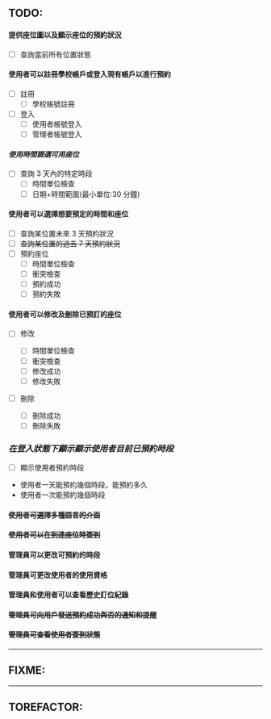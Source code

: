 ## TODO:

#### 提供座位圖以及顯示座位的預約狀況

- [ ] 查詢當前所有位置狀態

#### 使用者可以註冊學校帳戶或登入現有帳戶以進行預約

- [ ] 註冊
  - [ ] 學校帳號註冊
- [ ] 登入
  - [ ] 使用者帳號登入
  - [ ] 管理者帳號登入

#### _使用時間篩選可用座位_

- [ ] 查詢 3 天內的特定時段
  - [ ] 時間單位檢查
  - [ ] 日期+時間範圍(最小單位:30 分鐘)

#### 使用者可以選擇想要預定的時間和座位

- [ ] 查詢某位置未來 3 天預約狀況
- [ ] ~~查詢某位置的過去 7 天預約狀況~~
- [ ] 預約座位
  - [ ] 時間單位檢查
  - [ ] 衝突檢查
  - [ ] 預約成功
  - [ ] 預約失敗

#### 使用者可以修改及刪除已預訂的座位

- [ ] 修改

  - [ ] 時間單位檢查
  - [ ] 衝突檢查
  - [ ] 修改成功
  - [ ] 修改失敗

- [ ] 刪除

  - [ ] 刪除成功
  - [ ] 刪除失敗

### _在登入狀態下顯示顯示使用者目前已預約時段_

- [ ] 顯示使用者預約時段

- 使用者一天能預約幾個時段，能預約多久
- 使用者一次能預約幾個時段

#### ~~使用者可選擇多種語言的介面~~

#### ~~使用者可以在到達座位時簽到~~

#### 管理員可以更改可預約的時段

#### 管理員可更改使用者的使用資格

#### 管理員和使用者可以查看歷史訂位紀錄

#### ~~管理員可向用戶發送預約成功與否的通知和提醒~~

#### ~~管理員可查看使用者簽到狀態~~

---

## FIXME:

---

## TOREFACTOR:
